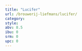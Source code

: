 ```yaml
---
title: "Lucifer"
url: /brouwerij-liefmans/lucifer/
category: 
style: 
abv: 8.5
ibu: 0
srm: 0
upc: 0
---
```


